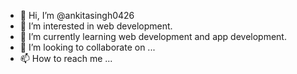 - 👋 Hi, I’m @ankitasingh0426
- 👀 I’m interested in web development.
- 🌱 I’m currently learning web development and app development.
- 💞️ I’m looking to collaborate on ...
- 📫 How to reach me ...

<!---
ankitasingh0426/ankitasingh0426 is a ✨ special ✨ repository because its `README.md` (this file) appears on your GitHub profile.
You can click the Preview link to take a look at your changes.
--->
